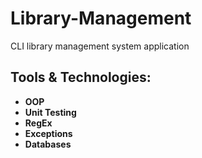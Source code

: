 # Library-Management
CLI library management system application

## Tools & Technologies:
- **OOP**
- **Unit Testing**
- **RegEx**
- **Exceptions**
- **Databases**
